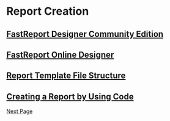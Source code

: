 # Report Creation

## [FastReport Designer Community Edition](FastReportDesignerCommunityEdition.md)
## [FastReport Online Designer](FastReportOnlineDesigner.md)
## [Report Template File Structure](ReportTemplateFileStructure.md)
## [Creating a Report by Using Code](CreatingReportUsingCode.md)

[Next Page](FastReportDesignerCommunityEdition.md)
